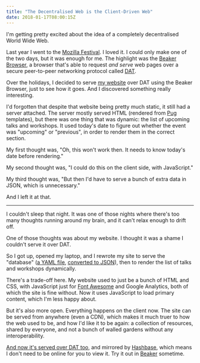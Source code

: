 ```yaml
---
title: "The Decentralised Web is the Client-Driven Web"
date: 2018-01-17T08:00:15Z
---
```


I'm getting pretty excited about the idea of a completely decentralised World Wide Web.

Last year I went to the [Mozilla Festival][]. I loved it. I could only make one of the two days, but it was enough for me. The highlight was the [Beaker Browser][], a browser that's able to request *and serve* web pages over a secure peer-to-peer networking protocol called [DAT][DAT Project].

Over the holidays, I decided to serve [my website][Noodle Sandwich] over DAT using the Beaker Browser, just to see how it goes. And I discovered something really interesting.

I'd forgotten that despite that website being pretty much static, it still had a server attached. The server mostly served HTML (rendered from [Pug][] templates), but there was one thing that was dynamic: the list of upcoming talks and workshops. It used today's date to figure out whether the event was "upcoming" or "previous", in order to render them in the correct section.

My first thought was, "Oh, this won't work then. It needs to know today's date before rendering."

My second thought was, "I could do this on the client side, with JavaScript."

My third thought was, "But then I'd have to serve a bunch of extra data in JSON, which is unnecessary."

And I left it at that.

---

I couldn't sleep that night. It was one of those nights where there's too many thoughts running around my brain, and it can't relax enough to drift off.

One of those thoughts was about my website. I thought it was a shame I couldn't serve it over DAT.

So I got up, opened my laptop, and I rewrote my site to serve the "database" ([a YAML file][database.yaml], [converted to JSON][database.json]), then to render the list of talks and workshops dynamically.

There's a trade-off here. My website used to just be a bunch of HTML and CSS, with JavaScript just for [Font Awesome][] and Google Analytics, both of which the site is fine without. Now it uses JavaScript to load primary content, which I'm less happy about.

But it's also more open. Everything happens on the client now. The site can be served from anywhere (even a CDN), which makes it much truer to how the web used to be, and how I'd like it to be again: a collection of resources, shared by everyone, and not a bunch of walled gardens without any interoperability.

[And now it's served over DAT too][Noodle Sandwich over DAT], and mirrored by [Hashbase][], which means I don't need to be online for you to view it. Try it out in [Beaker][Beaker Browser] sometime.

[Noodle Sandwich]: https://noodlesandwich.com/
[Noodle Sandwich over DAT]: dat://noodlesandwich.com/
[database.json]: https://noodlesandwich.com/database.json
[database.yaml]: https://github.com/SamirTalwar/noodlesandwich.com/blob/master/database.yaml

[Beaker Browser]: https://beakerbrowser.com/
[DAT Project]: https://datproject.org/
[Font Awesome]: http://fontawesome.io/
[Hashbase]: https://hashbase.io/
[Mozilla Festival]: https://mozillafestival.org/
[Pug]: https://pugjs.org/
